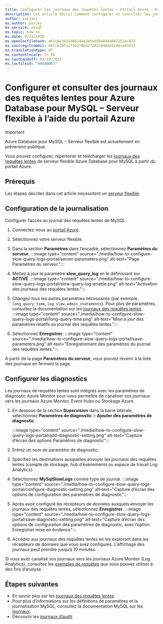 ```yaml
---
title: Configurer les journaux des requêtes lentes – Portail Azure – Azure Database pour MySQL – Serveur flexible
description: Cet article décrit comment configurer et consulter les journaux des requêtes lentes dans un serveur flexible Azure Database pour MySQL à partir du portail Azure.
author: savjani
ms.author: pariks
ms.service: mysql
ms.topic: how-to
ms.date: 9/21/2020
ms.openlocfilehash: a61c8e3451d661dae2e5ad56a0d4a947252ec873
ms.sourcegitcommit: 867cb1b7a1f3a1f0b427282c648d411d0ca4f81f
ms.translationtype: HT
ms.contentlocale: fr-FR
ms.lasthandoff: 03/19/2021
ms.locfileid: "94540061"
---
```

# <a name="configure-and-access-slow-query-logs-for-azure-database-for-mysql---flexible-server-using-the-azure-portal"></a>Configurer et consulter des journaux des requêtes lentes pour Azure Database pour MySQL – Serveur flexible à l’aide du portail Azure

> [!IMPORTANT]
> Azure Database pour MySQL – Serveur flexible est actuellement en préversion publique.

Vous pouvez configurer, répertorier et télécharger les [journaux des requêtes lentes](concepts-slow-query-logs.md) de serveur flexible Azure Database pour MySQL à partir du portail Azure.

## <a name="prerequisites"></a>Prérequis
Les étapes décrites dans cet article nécessitent un [serveur flexible](quickstart-create-server-portal.md).

## <a name="configure-logging"></a>Configuration de la journalisation
Configurer l’accès au journal des requêtes lentes de MySQL. 

1. Connectez-vous au [portail Azure](https://portal.azure.com/).

1. Sélectionnez votre serveur flexible.

1. Dans la section **Paramètres** dans l’encadré, sélectionnez **Paramètres du serveur**.
   :::image type="content" source="./media/how-to-configure-slow-query-logs-portal/server-parameters.png" alt-text="Page Paramètres du serveur.":::

1. Mettez à jour le paramètre **slow_query_log** en le définissant sur **ACTIVÉ**.
   :::image type="content" source="./media/how-to-configure-slow-query-logs-portal/slow-query-log-enable.png" alt-text="Activation des journaux des requêtes lentes.":::

1. Changez tous les autres paramètres nécessaires (par exemple, `long_query_time`, `log_slow_admin_statements`). Pour plus de paramètres, consultez la documentation sur les [journaux des requêtes lentes](./concepts-slow-query-logs.md#configure-slow-query-logging).  
   :::image type="content" source="./media/how-to-configure-slow-query-logs-portal/long-query-time.png" alt-text="Mise à jour des paramètres relatifs au journal des requêtes lentes.":::

1. Sélectionnez **Enregistrer**. 
   :::image type="content" source="./media/how-to-configure-slow-query-logs-portal/save-parameters.png" alt-text="Enregistrement des paramètres du journal des requêtes lentes.":::

À partir de la page **Paramètres du serveur**, vous pouvez revenir à la liste des journaux en fermant la page.

## <a name="set-up-diagnostics"></a>Configurer les diagnostics

Les journaux de requêtes lentes sont intégrés avec les paramètres de diagnostic Azure Monitor pour vous permettre de canaliser vos journaux vers les journaux Azure Monitor, Event Hubs ou Stockage Azure.

1. En dessous de la section **Supervision** dans la barre latérale, sélectionnez **Paramètres de diagnostic** > **Ajouter des paramètres de diagnostic**.

   :::image type="content" source="./media/how-to-configure-slow-query-logs-portal/add-diagnostic-setting.png" alt-text="Capture d’écran des options Paramètres de diagnostic":::

1. Entrez un nom de paramètre de diagnostic.

1. Spécifiez les destinations auxquelles envoyer les journaux des requêtes lentes (compte de stockage, hub d’événements ou espace de travail Log Analytics).

1. Sélectionnez **MySqlSlowLogs** comme type de journal.
    :::image type="content" source="./media/how-to-configure-slow-query-logs-portal/configure-diagnostic-setting.png" alt-text="Capture d’écran des options de configuration des paramètres de diagnostic":::

1. Après avoir configuré les récepteurs de données auxquels envoyer les journaux des requêtes lentes, sélectionnez **Enregistrer**.
    :::image type="content" source="./media/how-to-configure-slow-query-logs-portal/save-diagnostic-setting.png" alt-text="Capture d’écran des options de configuration des paramètres de diagnostic, avec l’option Enregistrer mise en évidence":::

1. Accédez aux journaux des requêtes lentes en les explorant dans les récepteurs de données que vous avez configurés. L’affichage des journaux peut prendre jusqu’à 10 minutes.

Si vous avez canalisé vos journaux vers les journaux Azure Monitor (Log Analytics), consultez les [exemples de requêtes](concepts-slow-query-logs.md#analyze-logs-in-azure-monitor-logs) que vous pouvez utiliser à des fins d’analyse. 

## <a name="next-steps"></a>Étapes suivantes
<!-- - See [Access slow query Logs in CLI](howto-configure-server-logs-in-cli.md) to learn how to download slow query logs programmatically.-->
- En savoir plus sur les [journaux des requêtes lentes](concepts-slow-query-logs.md)
- Pour plus d’informations sur les définitions de paramètres et la journalisation MySQL, consultez la documentation MySQL sur les [journaux](https://dev.mysql.com/doc/refman/5.7/en/slow-query-log.html).
- Découvrir les [journaux d’audit](concepts-audit-logs.md)
